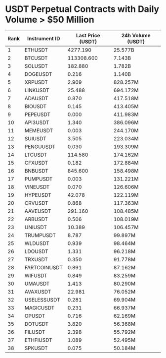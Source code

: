 # USDT Perpetual Contracts with Daily Volume > $50 Million

| Rank | Instrument ID | Last Price (USDT) | 24h Volume (USDT) |
|------|---------------|-------------------|-------------------|
| 1 | ETHUSDT | 4277.190 | 25.577B |
| 2 | BTCUSDT | 113308.600 | 7.143B |
| 3 | SOLUSDT | 182.880 | 1.782B |
| 4 | DOGEUSDT | 0.216 | 1.140B |
| 5 | XRPUSDT | 2.909 | 828.257M |
| 6 | LINKUSDT | 25.488 | 694.172M |
| 7 | ADAUSDT | 0.870 | 417.518M |
| 8 | BIOUSDT | 0.145 | 413.405M |
| 9 | PEPEUSDT | 0.000 | 411.983M |
| 10 | API3USDT | 1.340 | 386.096M |
| 11 | MEMEUSDT | 0.003 | 244.170M |
| 12 | SUIUSDT | 3.505 | 223.034M |
| 13 | PENGUUSDT | 0.030 | 193.309M |
| 14 | LTCUSDT | 114.580 | 174.162M |
| 15 | CFXUSDT | 0.182 | 172.884M |
| 16 | BNBUSDT | 845.600 | 158.498M |
| 17 | PUMPUSDT | 0.003 | 131.221M |
| 18 | VINEUSDT | 0.070 | 126.606M |
| 19 | HYPEUSDT | 42.078 | 122.119M |
| 20 | CRVUSDT | 0.868 | 117.363M |
| 21 | AAVEUSDT | 291.160 | 108.485M |
| 22 | ARBUSDT | 0.506 | 108.019M |
| 23 | UNIUSDT | 10.389 | 106.457M |
| 24 | TRUMPUSDT | 8.787 | 99.897M |
| 25 | WLDUSDT | 0.939 | 98.464M |
| 26 | LDOUSDT | 1.331 | 96.218M |
| 27 | TRXUSDT | 0.350 | 91.778M |
| 28 | FARTCOINUSDT | 0.891 | 87.162M |
| 29 | WIFUSDT | 0.849 | 83.259M |
| 30 | UMAUSDT | 1.413 | 80.290M |
| 31 | AVAXUSDT | 22.981 | 76.052M |
| 32 | USELESSUSDT | 0.281 | 69.904M |
| 33 | MAGICUSDT | 0.231 | 66.937M |
| 34 | OPUSDT | 0.716 | 62.169M |
| 35 | DOTUSDT | 3.820 | 56.368M |
| 36 | FILUSDT | 2.398 | 55.792M |
| 37 | ETHFIUSDT | 1.089 | 52.495M |
| 38 | SPKUSDT | 0.075 | 50.184M |
